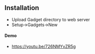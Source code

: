 ## Installation
- Upload Gadget directory to web server
- Setup->Gadgets->New


#### Demo
- https://youtu.be/726NMYvZR5g
